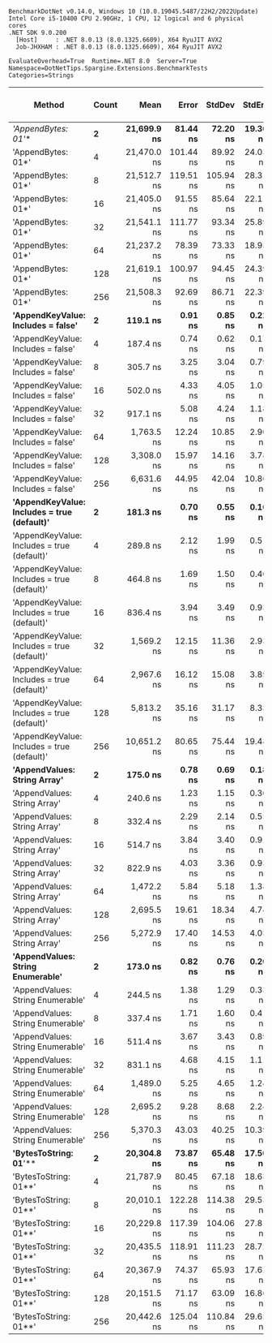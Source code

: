```

BenchmarkDotNet v0.14.0, Windows 10 (10.0.19045.5487/22H2/2022Update)
Intel Core i5-10400 CPU 2.90GHz, 1 CPU, 12 logical and 6 physical cores
.NET SDK 9.0.200
  [Host]     : .NET 8.0.13 (8.0.1325.6609), X64 RyuJIT AVX2
  Job-JHXHAM : .NET 8.0.13 (8.0.1325.6609), X64 RyuJIT AVX2

EvaluateOverhead=True  Runtime=.NET 8.0  Server=True  
Namespace=DotNetTips.Spargine.Extensions.BenchmarkTests  Categories=Strings  

```
| Method                                      | Count | Mean        | Error     | StdDev    | StdErr   | Min         | Q1          | Median      | Q3          | Max         | Op/s        | CI99.9% Margin | Iterations | Kurtosis | MValue | Skewness | Rank | LogicalGroup | Baseline | Completed Work Items | Lock Contentions | Exceptions | Gen0   | Code Size | Gen1   | Allocated |
|-------------------------------------------- |------ |------------:|----------:|----------:|---------:|------------:|------------:|------------:|------------:|------------:|------------:|---------------:|-----------:|---------:|-------:|---------:|-----:|------------- |--------- |---------------------:|-----------------:|-----------:|-------:|----------:|-------:|----------:|
| **&#39;AppendBytes: 01*&#39;**                          | **2**     | **21,699.9 ns** |  **81.44 ns** |  **72.20 ns** | **19.30 ns** | **21,589.3 ns** | **21,643.0 ns** | **21,708.7 ns** | **21,741.5 ns** | **21,808.8 ns** |    **46,083.2** |      **-2.648 ns** |      **14.00** |    **1.621** |  **2.000** |  **-0.0788** |   **24** | *****            | **No**       |                    **-** |                **-** |          **-** | **0.4883** |        **NA** |      **-** |   **45736 B** |
| &#39;AppendBytes: 01*&#39;                          | 4     | 21,470.0 ns | 101.44 ns |  89.92 ns | 24.03 ns | 21,285.1 ns | 21,424.7 ns | 21,469.9 ns | 21,509.0 ns | 21,615.7 ns |    46,576.5 |      -5.016 ns |      14.00 |    2.368 |  2.000 |  -0.0969 |   24 | *            | No       |                    - |                - |          - | 0.4883 |        NA |      - |   45736 B |
| &#39;AppendBytes: 01*&#39;                          | 8     | 21,512.7 ns | 119.51 ns | 105.94 ns | 28.31 ns | 21,353.1 ns | 21,438.2 ns | 21,499.6 ns | 21,583.9 ns | 21,700.5 ns |    46,484.1 |      -7.157 ns |      14.00 |    1.941 |  2.000 |   0.4426 |   24 | *            | No       |                    - |                - |          - | 0.4883 |        NA |      - |   45736 B |
| &#39;AppendBytes: 01*&#39;                          | 16    | 21,405.0 ns |  91.55 ns |  85.64 ns | 22.11 ns | 21,279.5 ns | 21,342.0 ns | 21,431.4 ns | 21,456.5 ns | 21,584.1 ns |    46,718.1 |      -3.556 ns |      15.00 |    2.073 |  2.000 |   0.2237 |   24 | *            | No       |                    - |                - |          - | 0.4883 |        NA |      - |   45736 B |
| &#39;AppendBytes: 01*&#39;                          | 32    | 21,541.1 ns | 111.77 ns |  93.34 ns | 25.89 ns | 21,378.0 ns | 21,502.0 ns | 21,529.6 ns | 21,578.0 ns | 21,717.2 ns |    46,422.9 |      -6.443 ns |      13.00 |    2.322 |  2.000 |   0.2698 |   24 | *            | No       |                    - |                - |          - | 0.4883 |        NA |      - |   45736 B |
| &#39;AppendBytes: 01*&#39;                          | 64    | 21,237.2 ns |  78.39 ns |  73.33 ns | 18.93 ns | 21,136.5 ns | 21,176.5 ns | 21,242.0 ns | 21,288.4 ns | 21,400.6 ns |    47,087.3 |      -1.966 ns |      15.00 |    2.295 |  2.000 |   0.4963 |   24 | *            | No       |                    - |                - |          - | 0.4883 |        NA |      - |   45736 B |
| &#39;AppendBytes: 01*&#39;                          | 128   | 21,619.1 ns | 100.97 ns |  94.45 ns | 24.39 ns | 21,417.7 ns | 21,562.2 ns | 21,605.5 ns | 21,679.6 ns | 21,817.6 ns |    46,255.3 |      -4.693 ns |      15.00 |    2.868 |  2.000 |  -0.0131 |   24 | *            | No       |                    - |                - |          - | 0.4883 |        NA |      - |   45736 B |
| &#39;AppendBytes: 01*&#39;                          | 256   | 21,508.3 ns |  92.69 ns |  86.71 ns | 22.39 ns | 21,387.6 ns | 21,434.6 ns | 21,492.7 ns | 21,563.6 ns | 21,683.2 ns |    46,493.7 |      -3.694 ns |      15.00 |    1.901 |  2.000 |   0.3268 |   24 | *            | No       |                    - |                - |          - | 0.4883 |        NA |      - |   45736 B |
| **&#39;AppendKeyValue: Includes = false&#39;**          | **2**     |    **119.1 ns** |   **0.91 ns** |   **0.85 ns** |  **0.22 ns** |    **117.5 ns** |    **118.5 ns** |    **119.4 ns** |    **119.8 ns** |    **120.3 ns** | **8,395,623.8** |       **7.390 ns** |      **15.00** |    **1.759** |  **2.000** |  **-0.4345** |    **1** | *****            | **No**       |                    **-** |                **-** |          **-** | **0.0052** |   **1,561 B** |      **-** |     **496 B** |
| &#39;AppendKeyValue: Includes = false&#39;          | 4     |    187.4 ns |   0.74 ns |   0.62 ns |  0.17 ns |    186.6 ns |    186.9 ns |    187.2 ns |    187.7 ns |    188.6 ns | 5,336,530.9 |       6.414 ns |      13.00 |    2.219 |  2.000 |   0.6212 |    4 | *            | No       |                    - |                - |          - | 0.0088 |   1,560 B |      - |     816 B |
| &#39;AppendKeyValue: Includes = false&#39;          | 8     |    305.7 ns |   3.25 ns |   3.04 ns |  0.79 ns |    300.1 ns |    303.3 ns |    306.7 ns |    308.0 ns |    310.1 ns | 3,271,285.9 |       7.107 ns |      15.00 |    1.662 |  2.000 |  -0.3242 |    7 | *            | No       |                    - |                - |          - | 0.0148 |   1,595 B |      - |    1392 B |
| &#39;AppendKeyValue: Includes = false&#39;          | 16    |    502.0 ns |   4.33 ns |   4.05 ns |  1.05 ns |    495.5 ns |    500.0 ns |    502.4 ns |    504.5 ns |    509.7 ns | 1,991,876.0 |       6.977 ns |      15.00 |    2.060 |  2.000 |  -0.0513 |   10 | *            | No       |                    - |                - |          - | 0.0267 |   1,595 B |      - |    2472 B |
| &#39;AppendKeyValue: Includes = false&#39;          | 32    |    917.1 ns |   5.08 ns |   4.24 ns |  1.18 ns |    912.3 ns |    913.7 ns |    915.5 ns |    919.6 ns |    927.5 ns | 1,090,391.4 |       5.911 ns |      13.00 |    3.045 |  2.000 |   0.8929 |   12 | *            | No       |                    - |                - |          - | 0.0496 |   1,590 B |      - |    4560 B |
| &#39;AppendKeyValue: Includes = false&#39;          | 64    |  1,763.5 ns |  12.24 ns |  10.85 ns |  2.90 ns |  1,749.6 ns |  1,757.5 ns |  1,762.9 ns |  1,766.6 ns |  1,784.6 ns |   567,049.0 |       5.550 ns |      14.00 |    2.368 |  2.000 |   0.5294 |   15 | *            | No       |                    - |                - |          - | 0.0935 |   1,597 B |      - |    8664 B |
| &#39;AppendKeyValue: Includes = false&#39;          | 128   |  3,308.0 ns |  15.97 ns |  14.16 ns |  3.78 ns |  3,288.7 ns |  3,297.9 ns |  3,303.3 ns |  3,319.7 ns |  3,333.2 ns |   302,297.4 |       5.108 ns |      14.00 |    1.616 |  2.000 |   0.3850 |   18 | *            | No       |                    - |                - |          - | 0.1831 |   1,599 B |      - |   16800 B |
| &#39;AppendKeyValue: Includes = false&#39;          | 256   |  6,631.6 ns |  44.95 ns |  42.04 ns | 10.86 ns |  6,563.1 ns |  6,598.9 ns |  6,632.2 ns |  6,667.7 ns |  6,697.8 ns |   150,793.9 |       2.072 ns |      15.00 |    1.495 |  2.000 |   0.0452 |   21 | *            | No       |                    - |                - |          - | 0.3662 |   1,633 B | 0.0076 |   33000 B |
| **&#39;AppendKeyValue: Includes = true (default)&#39;** | **2**     |    **181.3 ns** |   **0.70 ns** |   **0.55 ns** |  **0.16 ns** |    **180.2 ns** |    **181.1 ns** |    **181.3 ns** |    **181.6 ns** |    **182.2 ns** | **5,514,808.2** |       **5.921 ns** |      **12.00** |    **2.616** |  **2.000** |  **-0.4093** |    **3** | *****            | **No**       |                    **-** |                **-** |          **-** | **0.0076** |   **2,698 B** |      **-** |     **712 B** |
| &#39;AppendKeyValue: Includes = true (default)&#39; | 4     |    289.8 ns |   2.12 ns |   1.99 ns |  0.51 ns |    286.1 ns |    288.1 ns |    290.3 ns |    290.9 ns |    293.2 ns | 3,450,530.2 |       7.244 ns |      15.00 |    1.982 |  2.000 |  -0.1768 |    6 | *            | No       |                    - |                - |          - | 0.0124 |   2,702 B |      - |    1176 B |
| &#39;AppendKeyValue: Includes = true (default)&#39; | 8     |    464.8 ns |   1.69 ns |   1.50 ns |  0.40 ns |    462.4 ns |    464.0 ns |    464.6 ns |    465.6 ns |    468.2 ns | 2,151,490.9 |       6.800 ns |      14.00 |    2.697 |  2.000 |   0.4498 |    9 | *            | No       |                    - |                - |          - | 0.0219 |   2,737 B |      - |    2040 B |
| &#39;AppendKeyValue: Includes = true (default)&#39; | 16    |    836.4 ns |   3.94 ns |   3.49 ns |  0.93 ns |    831.3 ns |    834.1 ns |    835.6 ns |    839.0 ns |    843.1 ns | 1,195,596.2 |       6.534 ns |      14.00 |    1.872 |  2.000 |   0.3001 |   11 | *            | No       |                    - |                - |          - | 0.0401 |   2,767 B |      - |    3696 B |
| &#39;AppendKeyValue: Includes = true (default)&#39; | 32    |  1,569.2 ns |  12.15 ns |  11.36 ns |  2.93 ns |  1,554.8 ns |  1,560.7 ns |  1,566.6 ns |  1,573.9 ns |  1,592.2 ns |   637,286.7 |       6.033 ns |      15.00 |    2.047 |  2.000 |   0.6435 |   14 | *            | No       |                    - |                - |          - | 0.0744 |   2,732 B |      - |    6936 B |
| &#39;AppendKeyValue: Includes = true (default)&#39; | 64    |  2,967.6 ns |  16.12 ns |  15.08 ns |  3.89 ns |  2,945.5 ns |  2,956.8 ns |  2,964.7 ns |  2,977.2 ns |  2,993.2 ns |   336,973.4 |       5.553 ns |      15.00 |    1.783 |  2.000 |   0.2336 |   17 | *            | No       |                    - |                - |          - | 0.1450 |   2,763 B |      - |   13344 B |
| &#39;AppendKeyValue: Includes = true (default)&#39; | 128   |  5,813.2 ns |  35.16 ns |  31.17 ns |  8.33 ns |  5,766.7 ns |  5,799.6 ns |  5,802.7 ns |  5,834.1 ns |  5,880.4 ns |   172,023.4 |       2.835 ns |      14.00 |    2.380 |  2.000 |   0.5724 |   20 | *            | No       |                    - |                - |          - | 0.2899 |   2,737 B |      - |   26088 B |
| &#39;AppendKeyValue: Includes = true (default)&#39; | 256   | 10,651.2 ns |  80.65 ns |  75.44 ns | 19.48 ns | 10,530.6 ns | 10,596.9 ns | 10,639.6 ns | 10,714.1 ns | 10,774.5 ns |    93,886.0 |      -2.239 ns |      15.00 |    1.532 |  2.000 |   0.0861 |   22 | *            | No       |                    - |                - |          - | 0.5646 |   2,732 B | 0.0153 |   51120 B |
| **&#39;AppendValues: String Array&#39;**                | **2**     |    **175.0 ns** |   **0.78 ns** |   **0.69 ns** |  **0.18 ns** |    **174.1 ns** |    **174.3 ns** |    **175.0 ns** |    **175.4 ns** |    **176.4 ns** | **5,715,767.3** |       **6.908 ns** |      **14.00** |    **2.184** |  **2.000** |   **0.4660** |    **2** | *****            | **No**       |                    **-** |                **-** |          **-** | **0.0064** |        **NA** |      **-** |     **600 B** |
| &#39;AppendValues: String Array&#39;                | 4     |    240.6 ns |   1.23 ns |   1.15 ns |  0.30 ns |    238.6 ns |    239.7 ns |    240.6 ns |    241.6 ns |    242.1 ns | 4,157,052.0 |       7.351 ns |      15.00 |    1.433 |  2.000 |  -0.1103 |    5 | *            | No       |                    - |                - |          - | 0.0091 |        NA |      - |     872 B |
| &#39;AppendValues: String Array&#39;                | 8     |    332.4 ns |   2.29 ns |   2.14 ns |  0.55 ns |    329.3 ns |    330.7 ns |    332.1 ns |    333.7 ns |    337.1 ns | 3,008,807.2 |       7.223 ns |      15.00 |    2.271 |  2.000 |   0.4988 |    8 | *            | No       |                    - |                - |          - | 0.0143 |        NA |      - |    1336 B |
| &#39;AppendValues: String Array&#39;                | 16    |    514.7 ns |   3.84 ns |   3.40 ns |  0.91 ns |    508.7 ns |    513.0 ns |    514.4 ns |    515.2 ns |    522.1 ns | 1,942,839.7 |       6.546 ns |      14.00 |    2.742 |  2.000 |   0.5264 |   10 | *            | No       |                    - |                - |          - | 0.0238 |        NA |      - |    2192 B |
| &#39;AppendValues: String Array&#39;                | 32    |    822.9 ns |   4.03 ns |   3.36 ns |  0.93 ns |    815.2 ns |    821.9 ns |    823.4 ns |    824.6 ns |    827.2 ns | 1,215,190.6 |       6.034 ns |      13.00 |    2.957 |  2.000 |  -0.8244 |   11 | *            | No       |                    - |                - |          - | 0.0410 |        NA |      - |    3832 B |
| &#39;AppendValues: String Array&#39;                | 64    |  1,472.2 ns |   5.84 ns |   5.18 ns |  1.38 ns |  1,464.3 ns |  1,469.0 ns |  1,470.9 ns |  1,473.8 ns |  1,481.8 ns |   679,254.4 |       6.308 ns |      14.00 |    2.190 |  2.000 |   0.6645 |   13 | *            | No       |                    - |                - |          - | 0.0763 |        NA |      - |    7040 B |
| &#39;AppendValues: String Array&#39;                | 128   |  2,695.5 ns |  19.61 ns |  18.34 ns |  4.74 ns |  2,669.5 ns |  2,683.3 ns |  2,691.2 ns |  2,706.3 ns |  2,736.5 ns |   370,982.1 |       5.132 ns |      15.00 |    2.378 |  2.000 |   0.4308 |   16 | *            | No       |                    - |                - |          - | 0.1450 |        NA |      - |   13384 B |
| &#39;AppendValues: String Array&#39;                | 256   |  5,272.9 ns |  17.40 ns |  14.53 ns |  4.03 ns |  5,241.7 ns |  5,266.4 ns |  5,274.8 ns |  5,282.9 ns |  5,297.6 ns |   189,647.9 |       4.485 ns |      13.00 |    2.564 |  2.000 |  -0.3390 |   19 | *            | No       |                    - |                - |          - | 0.2899 |        NA |      - |   26000 B |
| **&#39;AppendValues: String Enumerable&#39;**           | **2**     |    **173.0 ns** |   **0.82 ns** |   **0.76 ns** |  **0.20 ns** |    **171.9 ns** |    **172.5 ns** |    **172.9 ns** |    **173.5 ns** |    **174.6 ns** | **5,779,279.9** |       **7.401 ns** |      **15.00** |    **2.101** |  **2.000** |   **0.1524** |    **2** | *****            | **No**       |                    **-** |                **-** |          **-** | **0.0064** |        **NA** |      **-** |     **600 B** |
| &#39;AppendValues: String Enumerable&#39;           | 4     |    244.5 ns |   1.38 ns |   1.29 ns |  0.33 ns |    242.6 ns |    243.4 ns |    244.5 ns |    244.9 ns |    246.8 ns | 4,090,192.8 |       7.333 ns |      15.00 |    2.040 |  2.000 |   0.4353 |    5 | *            | No       |                    - |                - |          - | 0.0091 |        NA |      - |     872 B |
| &#39;AppendValues: String Enumerable&#39;           | 8     |    337.4 ns |   1.71 ns |   1.60 ns |  0.41 ns |    335.3 ns |    336.0 ns |    337.3 ns |    338.8 ns |    340.3 ns | 2,963,772.1 |       7.294 ns |      15.00 |    1.599 |  2.000 |   0.2871 |    8 | *            | No       |                    - |                - |          - | 0.0143 |        NA |      - |    1336 B |
| &#39;AppendValues: String Enumerable&#39;           | 16    |    511.4 ns |   3.67 ns |   3.43 ns |  0.89 ns |    506.8 ns |    509.0 ns |    510.9 ns |    513.3 ns |    517.4 ns | 1,955,441.8 |       7.057 ns |      15.00 |    1.710 |  2.000 |   0.3236 |   10 | *            | No       |                    - |                - |          - | 0.0238 |        NA |      - |    2192 B |
| &#39;AppendValues: String Enumerable&#39;           | 32    |    831.1 ns |   4.68 ns |   4.15 ns |  1.11 ns |    827.2 ns |    829.0 ns |    829.5 ns |    830.8 ns |    840.3 ns | 1,203,178.7 |       6.446 ns |      14.00 |    2.722 |  2.000 |   1.1718 |   11 | *            | No       |                    - |                - |          - | 0.0410 |        NA |      - |    3832 B |
| &#39;AppendValues: String Enumerable&#39;           | 64    |  1,489.0 ns |   5.25 ns |   4.65 ns |  1.24 ns |  1,482.9 ns |  1,485.4 ns |  1,487.4 ns |  1,494.0 ns |  1,495.8 ns |   671,588.2 |       6.379 ns |      14.00 |    1.304 |  2.000 |   0.1994 |   13 | *            | No       |                    - |                - |          - | 0.0763 |        NA |      - |    7040 B |
| &#39;AppendValues: String Enumerable&#39;           | 128   |  2,695.2 ns |   9.28 ns |   8.68 ns |  2.24 ns |  2,682.5 ns |  2,689.9 ns |  2,693.3 ns |  2,700.1 ns |  2,715.4 ns |   371,036.8 |       6.379 ns |      15.00 |    2.654 |  2.000 |   0.6238 |   16 | *            | No       |                    - |                - |          - | 0.1450 |        NA |      - |   13384 B |
| &#39;AppendValues: String Enumerable&#39;           | 256   |  5,370.3 ns |  43.03 ns |  40.25 ns | 10.39 ns |  5,304.4 ns |  5,340.0 ns |  5,369.8 ns |  5,397.7 ns |  5,433.1 ns |   186,210.5 |       2.303 ns |      15.00 |    1.610 |  2.000 |  -0.0656 |   19 | *            | No       |                    - |                - |          - | 0.2899 |        NA |      - |   26000 B |
| **&#39;BytesToString: 01**&#39;**                       | **2**     | **20,304.8 ns** |  **73.87 ns** |  **65.48 ns** | **17.50 ns** | **20,144.8 ns** | **20,283.4 ns** | **20,297.6 ns** | **20,355.4 ns** | **20,391.4 ns** |    **49,249.4** |      **-1.751 ns** |      **14.00** |    **3.088** |  **2.000** |  **-0.7313** |   **23** | *****            | **No**       |                    **-** |                **-** |          **-** | **0.3967** |        **NA** |      **-** |   **36888 B** |
| &#39;BytesToString: 01**&#39;                       | 4     | 21,787.9 ns |  80.45 ns |  67.18 ns | 18.63 ns | 21,648.1 ns | 21,776.2 ns | 21,795.8 ns | 21,828.8 ns | 21,891.5 ns |    45,897.0 |      -2.816 ns |      13.00 |    2.357 |  2.000 |  -0.5273 |   24 | *            | No       |                    - |                - |          - | 0.3967 |        NA |      - |   36888 B |
| &#39;BytesToString: 01**&#39;                       | 8     | 20,010.1 ns | 122.28 ns | 114.38 ns | 29.53 ns | 19,805.9 ns | 19,945.9 ns | 19,974.3 ns | 20,098.5 ns | 20,208.8 ns |    49,974.8 |      -7.266 ns |      15.00 |    2.036 |  2.000 |   0.2516 |   23 | *            | No       |                    - |                - |          - | 0.3967 |        NA |      - |   36888 B |
| &#39;BytesToString: 01**&#39;                       | 16    | 20,229.8 ns | 117.39 ns | 104.06 ns | 27.81 ns | 20,026.0 ns | 20,174.2 ns | 20,221.5 ns | 20,277.9 ns | 20,441.3 ns |    49,431.9 |      -6.906 ns |      14.00 |    2.632 |  2.000 |   0.0640 |   23 | *            | No       |                    - |                - |          - | 0.3967 |        NA |      - |   36888 B |
| &#39;BytesToString: 01**&#39;                       | 32    | 20,435.5 ns | 118.91 ns | 111.23 ns | 28.72 ns | 20,259.3 ns | 20,358.7 ns | 20,425.4 ns | 20,514.2 ns | 20,689.9 ns |    48,934.4 |      -6.859 ns |      15.00 |    2.599 |  2.000 |   0.5117 |   23 | *            | No       |                    - |                - |          - | 0.3967 |        NA |      - |   36888 B |
| &#39;BytesToString: 01**&#39;                       | 64    | 20,367.9 ns |  74.37 ns |  65.93 ns | 17.62 ns | 20,240.1 ns | 20,328.0 ns | 20,382.0 ns | 20,406.2 ns | 20,490.0 ns |    49,096.8 |      -1.810 ns |      14.00 |    2.313 |  2.000 |  -0.2692 |   23 | *            | No       |                    - |                - |          - | 0.3967 |        NA |      - |   36888 B |
| &#39;BytesToString: 01**&#39;                       | 128   | 20,151.5 ns |  71.17 ns |  63.09 ns | 16.86 ns | 20,009.6 ns | 20,123.9 ns | 20,155.8 ns | 20,194.7 ns | 20,231.0 ns |    49,624.1 |      -1.431 ns |      14.00 |    2.595 |  2.000 |  -0.7395 |   23 | *            | No       |                    - |                - |          - | 0.3967 |        NA |      - |   36888 B |
| &#39;BytesToString: 01**&#39;                       | 256   | 20,442.6 ns | 125.04 ns | 110.84 ns | 29.62 ns | 20,259.1 ns | 20,360.7 ns | 20,455.1 ns | 20,512.0 ns | 20,643.5 ns |    48,917.6 |      -7.812 ns |      14.00 |    1.906 |  2.000 |  -0.1012 |   23 | *            | No       |                    - |                - |          - | 0.3967 |        NA |      - |   36888 B |
